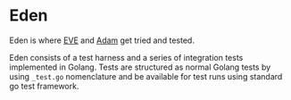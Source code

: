 # Eden

Eden is where [EVE](https://github.com/lf-edge/eve) and [Adam](https://github.com/lf-edge/eve) get tried and tested.

Eden consists of a test harness and a series of integration tests implemented in Golang. Tests are structured as normal Golang tests by using ```_test.go``` nomenclature and be available for test runs using standard go test framework.
